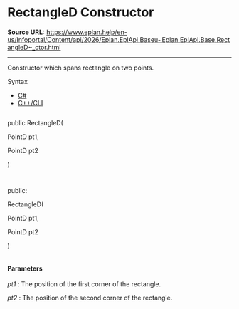 # RectangleD Constructor

**Source URL:** https://www.eplan.help/en-us/Infoportal/Content/api/2026/Eplan.EplApi.Baseu~Eplan.EplApi.Base.RectangleD~_ctor.html

---

Constructor which spans rectangle on two points.

Syntax

- [C#](#i-syntax-CS)
- [C++/CLI](#i-syntax-CPP2005)

```
```
public RectangleD( 

   PointD pt1,

   PointD pt2

)
```
```

```
```
public:

RectangleD( 

   PointD pt1,

   PointD pt2

)
```
```

#### Parameters

*pt1*
:   The position of the first corner of the rectangle.

*pt2*
:   The position of the second corner of the rectangle.
